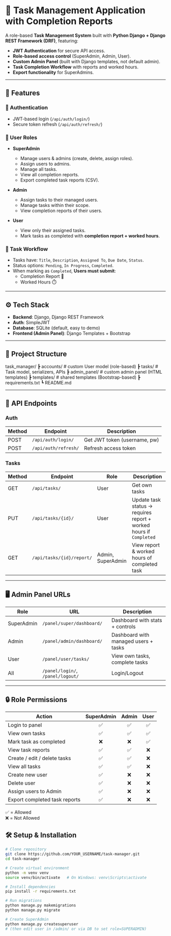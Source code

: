 # 📝 Task Management Application with Completion Reports

A role-based **Task Management System** built with **Python Django + Django REST Framework (DRF)**, featuring:  
- **JWT Authentication** for secure API access.  
- **Role-based access control** (SuperAdmin, Admin, User).  
- **Custom Admin Panel** (built with Django templates, not default admin).  
- **Task Completion Workflow** with reports and worked hours.  
- **Export functionality** for SuperAdmins.  

---

## 🚀 Features

### 🔑 Authentication
- JWT-based login (`/api/auth/login/`)  
- Secure token refresh (`/api/auth/refresh/`)  

### 👤 User Roles
- **SuperAdmin**  
  - Manage users & admins (create, delete, assign roles).  
  - Assign users to admins.  
  - Manage all tasks.  
  - View all completion reports.  
  - Export completed task reports (CSV).  

- **Admin**  
  - Assign tasks to their managed users.  
  - Manage tasks within their scope.  
  - View completion reports of their users.  

- **User**  
  - View only their assigned tasks.  
  - Mark tasks as completed with **completion report + worked hours**.  

### 📌 Task Workflow
- Tasks have: `Title`, `Description`, `Assigned To`, `Due Date`, `Status`.  
- Status options: `Pending`, `In Progress`, `Completed`.  
- When marking as `Completed`, **Users must submit**:  
  - Completion Report 📝  
  - Worked Hours ⏱️  

---

## ⚙️ Tech Stack
- **Backend**: Django, Django REST Framework  
- **Auth**: SimpleJWT  
- **Database**: SQLite (default, easy to demo)  
- **Frontend (Admin Panel)**: Django Templates + Bootstrap  

---

## 📂 Project Structure
task_manager/
┣ accounts/ # custom User model (role-based)
┣ tasks/ # Task model, serializers, APIs
┣ admin_panel/ # custom admin panel (HTML templates)
┣ templates/ # shared templates (Bootstrap-based)
┣ requirements.txt
┗ README.md



---

## 🔗 API Endpoints

### Auth
| Method | Endpoint             | Description                  |
|--------|----------------------|------------------------------|
| POST   | `/api/auth/login/`   | Get JWT token (username, pw) |
| POST   | `/api/auth/refresh/` | Refresh access token         |

### Tasks
| Method | Endpoint                  | Role       | Description |
|--------|---------------------------|------------|-------------|
| GET    | `/api/tasks/`             | User       | Get own tasks |
| PUT    | `/api/tasks/{id}/`        | User       | Update task status → requires report + worked hours if `Completed` |
| GET    | `/api/tasks/{id}/report/` | Admin, SuperAdmin | View report & worked hours of completed task |

---

## 🖥️ Admin Panel URLs

| Role       | URL                               | Description |
|------------|-----------------------------------|-------------|
| SuperAdmin | `/panel/super/dashboard/`         | Dashboard with stats + controls |
| Admin      | `/panel/admin/dashboard/`         | Dashboard with managed users + tasks |
| User       | `/panel/user/tasks/`              | View own tasks, complete tasks |
| All        | `/panel/login/`, `/panel/logout/` | Login/Logout |

---

## 🔒 Role Permissions

| Action                        | SuperAdmin | Admin | User |
|-------------------------------|:----------:|:-----:|:----:|
| Login to panel                | ✅         | ✅    | ✅   |
| View own tasks                | ✅         | ✅    | ✅   |
| Mark task as completed        | ❌         | ❌    | ✅   |
| View task reports             | ✅         | ✅    | ❌   |
| Create / edit / delete tasks  | ✅         | ✅    | ❌   |
| View all tasks                | ✅         | ✅    | ❌   |
| Create new user               | ✅         | ❌    | ❌   |
| Delete user                   | ✅         | ❌    | ❌   |
| Assign users to Admin         | ✅         | ❌    | ❌   |
| Export completed task reports | ✅         | ❌    | ❌   |

✅ = Allowed  
❌ = Not Allowed


## 🛠️ Setup & Installation

```bash
# Clone repository
git clone https://github.com/YOUR_USERNAME/task-manager.git
cd task-manager

# Create virtual environment
python -m venv venv
source venv/bin/activate   # On Windows: venv\Scripts\activate

# Install dependencies
pip install -r requirements.txt

# Run migrations
python manage.py makemigrations
python manage.py migrate

# Create SuperAdmin
python manage.py createsuperuser
# (then edit user in /admin/ or via DB to set role=SUPERADMIN)

